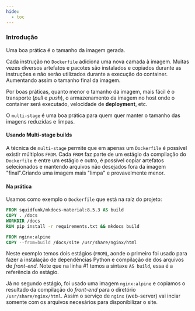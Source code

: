 ```yaml
---
hide:
  - toc
---
```


### Introdução

Uma boa prática é o tamanho da imagem gerada.

Cada instrução no `Dockerfile` adiciona uma nova camada à imagem. Muitas vezes diversos artefatos e pacotes são instalados e copiados durante as instruções e não serão utilizados durante a execução do container. Aumentando assim o tamanho final da imagem.

Por boas práticas, quanto menor o tamanho da imagem, mais fácil é o transporte (*pull* e *push*), o armazenamento da imagem no host onde o container será executado, velocidade de **deployment**, etc.

O `multi-stage` é uma boa prática para quem quer manter o tamanho das imagens reduzidas e limpas.

#### Usando Multi-stage builds

A técnica de `multi-stage` permite que em apenas um `Dockerfile` é possível existir múltiplos `FROM`. Cada `FROM` faz parte de um estágio da compilação do `Dockerfile` e entre um estágio e outro, é possível copiar artefatos selecionados e mantendo arquivos não desejados fora da imagem "final".Criando uma imagem mais "limpa" e provavelmente menor.

#### Na prática

Usamos como exemplo o `Dockerfile` que está na raíz do projeto:

```Dockerfile linenums="1"
FROM squidfunk/mkdocs-material:8.5.3 AS build
COPY . /docs
WORKDIR /docs
RUN pip install -r requirements.txt && mkdocs build

FROM nginx:alpine
COPY --from=build /docs/site /usr/share/nginx/html
```

Neste exemplo temos dois estágios (`FROM`), aonde o primeiro foi usado para fazer a instalação de dependências Python e compilação de dos arquivos de *front-end*. Note que na linha #1 temos a sintaxe `AS build`, essa é a referência do estágio.

Já no segundo estágio, foi usado uma imagem `nginx:alpine` e copiamos o resultado da compilação do *front-end* para o diretório `/usr/share/nginx/html`. Assim o serviço de `nginx` (web-server) vai inciar somente com os arquivos necesários para disponibilizar o site.

